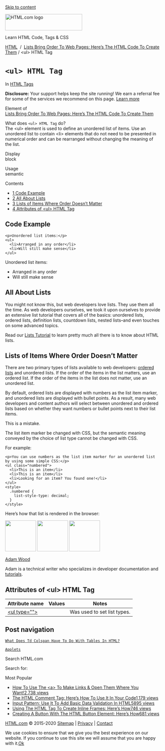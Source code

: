 <a href="#site-main" class="skip-link screen-reader-text">Skip to content</a>

<img src="https://html.com/wp-content/uploads/html-com-logo.png" alt="HTML.com logo" class="custom-logo sp-no-webp" srcset="https://html.com/wp-content/uploads/html-com-logo.png" width="250" height="53" />

[](https://html.com/)

Learn HTML Code, Tags & CSS

[HTML](https://html.com/)  /  [Lists Bring Order To Web Pages: Here’s The HTML Code To Create Them](https://html.com/lists/) / &lt;ul&gt; HTML Tag

`<ul> HTML Tag`
===============

In <span class="post-meta-category">[HTML Tags](https://html.com/tags/)</span>

**Disclosure:** Your support helps keep the site running! We earn a referral fee for some of the services we recommend on this page. [Learn more](https://html.com/disclosure/)

Element of  
[Lists Bring Order To Web Pages: Here’s The HTML Code To Create Them](https://html.com/lists/)

What does `<ul> HTML Tag` do?  
The &lt;ul&gt; element is used to define an unordered list of items. Use an unordered list to contain &lt;li&gt; elements that do not need to be presented in numerical order and can be rearranged without changing the meaning of the list.

Display  
block

Usage  
semantic

Contents

-   [<span class="toc_number toc_depth_1">1</span> Code Example](#Code_Example)
-   [<span class="toc_number toc_depth_1">2</span> All About Lists](#All_About_Lists)
-   [<span class="toc_number toc_depth_1">3</span> Lists of Items Where Order Doesn’t Matter](#Lists_of_Items_Where_Order_Doesn8217t_Matter)
-   [<span class="toc_number toc_depth_1">4</span> Attributes of &lt;ul&gt; HTML Tag](#Attributes_of_ltulgt_HTML_Tag)

<span id="Code_Example">Code Example</span>
-------------------------------------------

    <p>Unordered list items:</p>
    <ul>
      <li>Arranged in any order</li>
      <li>Will still make sense</li>
    </ul>

Unordered list items:

-   Arranged in any order
-   Will still make sense

<span class="underline"></span>

<span id="All_About_Lists">All About Lists</span>
-------------------------------------------------

You might not know this, but web developers love lists. They use them all the time. As web developers ourselves, we took it upon ourselves to provide an extensive list tutorial that covers all of the basics: unordered lists, ordered lists, definition lists, countdown lists, nested lists–and even touches on some advanced topics.

Read our [Lists Tutorial](https://html.com/lists/) to learn pretty much all there is to know about HTML lists.

<span id="Lists_of_Items_Where_Order_Doesn8217t_Matter">Lists of Items Where Order Doesn’t Matter</span>
--------------------------------------------------------------------------------------------------------

There are two primary types of lists available to web developers: [ordered lists](https://html.com/tags/ol/) and unordered lists. If the order of the items in the list matters, use an ordered list. If the order of the items in the list does not matter, use an unordered list.

By default, ordered lists are displayed with numbers as the list item marker, and unordered lists are displayed with bullet points. As a result, many web developers and content authors will select between unordered and ordered lists based on whether they want numbers or bullet points next to their list items.

This is a mistake.

The list item marker be changed with CSS, but the semantic meaning conveyed by the choice of list type cannot be changed with CSS.

For example:

    <p>You can use numbers as the list item marker for an unordered list by using some simple CSS:</p>
    <ul class="numbered">
      <li>This is an item</li>
      <li>This is an item</li>
      <li>Looking for an item? You found one!</li>
    </ul>
    <style>
      .numbered {
        list-style-type: decimal;
      }
    </style>

Here’s how that list is rendered in the browser:

<img src="http://html.com/wp-content/plugins/a3-lazy-load/assets/images/lazy_placeholder.gif" class="lazy lazy-hidden avatar avatar-100 photo" width="100" height="100" />

<img src="http://html.com/wp-content/plugins/a3-lazy-load/assets/images/lazy_placeholder.gif" class="lazy lazy-hidden avatar avatar-100 photo" width="100" height="100" />

<img src="https://secure.gravatar.com/avatar/3af4194cc38fbc6d4e68fbe7536347d5?s=100&amp;d=mm&amp;r=g" class="avatar avatar-100 photo" srcset="https://secure.gravatar.com/avatar/3af4194cc38fbc6d4e68fbe7536347d5?s=200&amp;d=mm&amp;r=g 2x" width="100" height="100" />

[Adam Wood](https://html.com/author/html/)

<span class="fn">Adam is a technical writer who specializes in developer documentation and [tutorials](https://html.com/).</span>

[<span class="saboxplugin-icon-grey saboxplugin-icon-linkedin"></span>](https://www.linkedin.com/in/adammichaelwood)

<span id="tho-end-content" style="display: block; visibility: hidden;"></span>

<span id="Attributes_of_ltulgt_HTML_Tag">Attributes of &lt;ul&gt; HTML Tag</span>
---------------------------------------------------------------------------------

<table><thead><tr class="header"><th>Attribute name</th><th>Values</th><th>Notes</th></tr></thead><tbody><tr class="odd"><td><a href="https://html.com/attributes/ul-type/" class="linked-name deprecated">&lt;ul type=""&gt;</a><br />
</td><td></td><td>Was used to set list types.</td></tr></tbody></table>

Post navigation
---------------

[<span class="nav-link-label"><span class="genericon genericon-previous"></span></span>`What Does Td Colspan Have To Do With Tables In HTML?`](https://html.com/attributes/td-colspan/)

[`Applets`<span class="nav-link-label"><span class="genericon genericon-next"></span></span>](https://html.com/applets/)

Search HTML.com

<span class="screen-reader-text">Search for:</span>

Most Popular

-   <a href="https://html.com/attributes/a-target/" class="popular_posts_bars_link">How To Use The &lt;a&gt; To Make Links &amp; Open Them Where You Want!</a><span class="popular_posts_bars_comment_count_hold"><a href="https://html.com/attributes/a-target/#comments" class="popular_posts_bars_comment_count">2,738 views</a><span class="popular_posts_bars_comment_count_triangle"></span></span>
-   <a href="https://html.com/tags/comment-tag/" class="popular_posts_bars_link">The HTML Comment Tag: Here’s How To Use It In Your Code</a><span class="popular_posts_bars_comment_count_hold"><a href="https://html.com/tags/comment-tag/#comments" class="popular_posts_bars_comment_count">1,179 views</a><span class="popular_posts_bars_comment_count_triangle"></span></span>
-   <a href="https://html.com/attributes/input-pattern/" class="popular_posts_bars_link">Input Pattern: Use It To Add Basic Data Validation In HTML5</a><span class="popular_posts_bars_comment_count_hold"><a href="https://html.com/attributes/input-pattern/#comments" class="popular_posts_bars_comment_count">895 views</a><span class="popular_posts_bars_comment_count_triangle"></span></span>
-   <a href="https://html.com/tags/iframe/" class="popular_posts_bars_link">Using The HTML Tag To Create Inline Frames: Here’s How</a><span class="popular_posts_bars_comment_count_hold"><a href="https://html.com/tags/iframe/#comments" class="popular_posts_bars_comment_count">746 views</a><span class="popular_posts_bars_comment_count_triangle"></span></span>
-   <a href="https://html.com/tags/button/" class="popular_posts_bars_link">Creating A Button With The HTML Button Element: Here’s How</a><span class="popular_posts_bars_comment_count_hold"><a href="https://html.com/tags/button/#comments" class="popular_posts_bars_comment_count">681 views</a><span class="popular_posts_bars_comment_count_triangle"></span></span>

[HTML.com](https://html.com/) © 2015-2020 [Sitemap](https://html.com/sitemap/) | [Privacy](https://html.com/privacy/) | [Contact](https://html.com/contact/)

<span id="cn-notice-text" class="cn-text-container">We use cookies to ensure that we give you the best experience on our website. If you continue to use this site we will assume that you are happy with it.</span><span id="cn-notice-buttons" class="cn-buttons-container"><a href="#" id="cn-accept-cookie" class="cn-set-cookie cn-button bootstrap button">Ok</a></span><a href="javascript:void(0);" id="cn-close-notice" class="cn-close-icon"></a>
